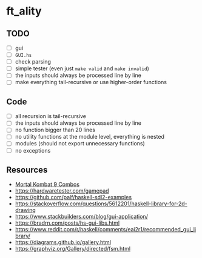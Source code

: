 # ft_ality

## TODO

-   [ ] gui
-   [ ] `GUI.hs`
-   [ ] check parsing
-   [ ] simple tester (even just `make valid` and `make invalid`)
-   [ ] the inputs should always be processed line by line
-   [ ] make everything tail-recursive or use higher-order functions

## Code

-   [ ] all recursion is tail-recursive
-   [ ] the inputs should always be processed line by line
-   [ ] no function bigger than 20 lines
-   [ ] no utility functions at the module level, everything is nested
-   [ ] modules (should not export unnecessary functions)
-   [ ] no exceptions

## Resources

-   [Mortal Kombat 9 Combos](https://www.eventhubs.com/guides/2012/nov/30/mortal-kombat-9-moves-characters-combos-and-strategy-guides/)
-   https://hardwaretester.com/gamepad
-   https://github.com/palf/haskell-sdl2-examples
-   https://stackoverflow.com/questions/5612201/haskell-library-for-2d-drawing
-   https://www.stackbuilders.com/blog/gui-application/
-   https://bradrn.com/posts/hs-gui-libs.html
-   https://www.reddit.com/r/haskell/comments/eai2r1/recommended_gui_library/
-   https://diagrams.github.io/gallery.html
-   https://graphviz.org/Gallery/directed/fsm.html
